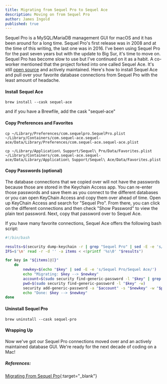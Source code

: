 ```yaml
---
title: Migrating from Sequel Pro to Sequel Ace
description: Moving on from Sequel Pro
author: James Ingold
published: true
---
```


Sequel Pro is a MySQL/MariaDB management GUI for macOS and it has been around for a long time. Sequel Pro's first release was in 2008 and at the time of this writing, the last one was in 2016. I've been using Sequel Pro for the past seven years but with the update to Big Sur, it's time to move on. Sequel Pro has become slow to use but I've continued on it as a habit. A co-worker mentioned that the project forked into one called Sequel Ace. It's still [open source]("https://github.com/Sequel-Ace/Sequel-Ace") and actively maintained. Here's how to install Sequel Ace and pull over your favorite database connections from Sequel Pro with the least amount of headache.

#### Install Sequel Ace

`brew install --cask sequel-ace`

and if you have a Brewfile, add the cask "sequel-ace"

#### Copy Preferences and Favorites

```
cp ~/Library/Preferences/com.sequelpro.SequelPro.plist ~/Library/Containers/com.sequel-ace.sequel-ace/Data/Library/Preferences/com.sequel-ace.sequel-ace.plist
```

```
cp ~/Library/Application\ Support/Sequel\ Pro/Data/Favorites.plist ~/Library/Containers/com.sequel-ace.sequel-ace/Data/Library/Application\ Support/Sequel\ Ace/Data/Favorites.plist
```

#### Copy Passwords (optional)

The database connections that we copied over will not have the passwords because those are stored in the Keychain Access app. You can re-enter those passwords and save them as you connect to the different databases or you can open KeyChain Access and copy them over ahead of time. Open up KeyChain Access and search for "Sequel Pro". From there, you can click on the different connections and then check "Show Password" to view the plain text password. Next, copy that password over to Sequel Ace.

If you have many favorite connections, Sequel Ace offers the following bash script:

```bash
#!/bin/bash

results=$(security dump-keychain -r | grep "Sequel Pro" | sed -E -e 's/^.*"([^"]+)"$/\1/' | sort | uniq)
IFS=$'\n' read -r -d '' -a items < <(printf '%s\0' "$results")

for key in "${items[@]}"
    do
        newkey=$(echo "$key" | sed -E -e 's/Sequel Pro/Sequel Ace/')
        echo "Migrating: $key --> $newkey"
        account=$(sudo security find-generic-password -l "$key" | grep "acct\"<blob>" | sed -E -e 's/^.*"acct"<blob>="(.+)"$/\1/')
        pwd=$(sudo security find-generic-password -l "$key" -w)
        security add-generic-password -a "$account" -s "$newkey" -w "$pwd" -T "/Applications/Sequel Ace.app" -U
        echo "Done: $key --> $newkey"
done
```

#### Uninstall Sequel Pro

`brew uninstall --cask sequel-pro`

#### Wrapping Up

Now we've got our Sequel Pro connections moved over and an actively maintained database GUI. We're ready for the next decade of coding on a Mac!

##### References:

[Migrating From Sequel Pro](https://sequel-ace.com/get-started/migrating-from-sequel-pro.html){:target="\_blank"}
